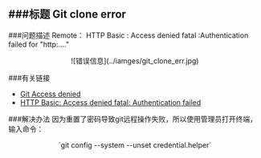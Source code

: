 ###标题
Git clone error
---
###问题描述
Remote： HTTP Basic : Access denied
fatal :Authentication failed for "http:...."
<center>
![错误信息](../iamges/git_clone_err.jpg)
</center>

###有关链接
- [Git Access denied](https://blog.csdn.net/xiatianyangwang/article/details/78652313)
- [HTTP Basic: Access denied fatal: Authentication failed
](https://stackoverflow.com/questions/44514728/http-basic-access-denied-fatal-authentication-failed)

###解决办法
因为重置了密码导致git远程操作失败，所以使用管理员打开终端，输入命令：

<center>`git config --system --unset credential.helper`</center>